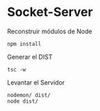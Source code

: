# Socket-Server

Reconstruir módulos de Node
```
npm install
```

Generar el DIST
```
tsc -w 

```

Levantar el Servidor 
```
nodemon/ dist/
node dist/
```